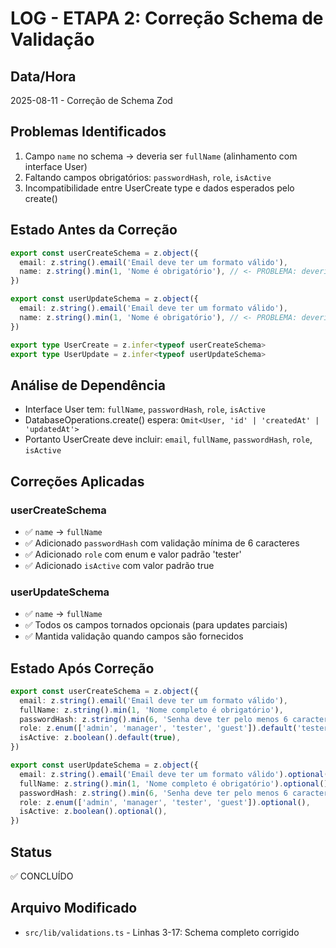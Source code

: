# LOG - ETAPA 2: Correção Schema de Validação

## Data/Hora  
2025-08-11 - Correção de Schema Zod

## Problemas Identificados
1. Campo `name` no schema → deveria ser `fullName` (alinhamento com interface User)
2. Faltando campos obrigatórios: `passwordHash`, `role`, `isActive`
3. Incompatibilidade entre UserCreate type e dados esperados pelo create()

## Estado Antes da Correção
```typescript
export const userCreateSchema = z.object({
  email: z.string().email('Email deve ter um formato válido'),
  name: z.string().min(1, 'Nome é obrigatório'), // <- PROBLEMA: deveria ser fullName
})

export const userUpdateSchema = z.object({
  email: z.string().email('Email deve ter um formato válido'),
  name: z.string().min(1, 'Nome é obrigatório'), // <- PROBLEMA: deveria ser fullName
})

export type UserCreate = z.infer<typeof userCreateSchema>
export type UserUpdate = z.infer<typeof userUpdateSchema>
```

## Análise de Dependência
- Interface User tem: `fullName`, `passwordHash`, `role`, `isActive` 
- DatabaseOperations.create() espera: `Omit<User, 'id' | 'createdAt' | 'updatedAt'>`
- Portanto UserCreate deve incluir: `email`, `fullName`, `passwordHash`, `role`, `isActive`

## Correções Aplicadas

### userCreateSchema
- ✅ `name` → `fullName`
- ✅ Adicionado `passwordHash` com validação mínima de 6 caracteres
- ✅ Adicionado `role` com enum e valor padrão 'tester'
- ✅ Adicionado `isActive` com valor padrão true

### userUpdateSchema  
- ✅ `name` → `fullName`
- ✅ Todos os campos tornados opcionais (para updates parciais)
- ✅ Mantida validação quando campos são fornecidos

## Estado Após Correção
```typescript
export const userCreateSchema = z.object({
  email: z.string().email('Email deve ter um formato válido'),
  fullName: z.string().min(1, 'Nome completo é obrigatório'),
  passwordHash: z.string().min(6, 'Senha deve ter pelo menos 6 caracteres'),
  role: z.enum(['admin', 'manager', 'tester', 'guest']).default('tester'),
  isActive: z.boolean().default(true),
})

export const userUpdateSchema = z.object({
  email: z.string().email('Email deve ter um formato válido').optional(),
  fullName: z.string().min(1, 'Nome completo é obrigatório').optional(),
  passwordHash: z.string().min(6, 'Senha deve ter pelo menos 6 caracteres').optional(),
  role: z.enum(['admin', 'manager', 'tester', 'guest']).optional(),
  isActive: z.boolean().optional(),
})
```

## Status
✅ CONCLUÍDO

## Arquivo Modificado
- `src/lib/validations.ts` - Linhas 3-17: Schema completo corrigido